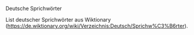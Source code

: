 Deutsche Sprichwörter

List deutscher Sprichwörter aus Wiktionary (https://de.wiktionary.org/wiki/Verzeichnis:Deutsch/Sprichw%C3%B6rter).
